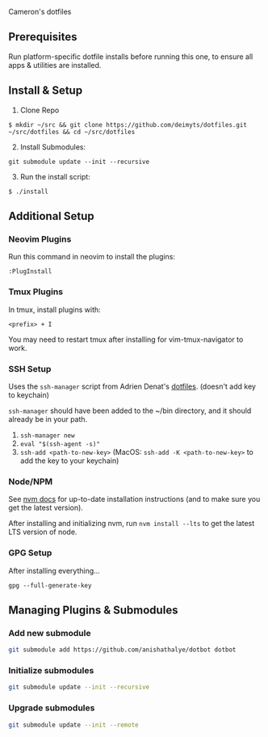 Cameron's dotfiles

## Prerequisites
Run platform-specific dotfile installs before running this one, to ensure all apps & utilities are installed.

## Install & Setup

1. Clone Repo
```
$ mkdir ~/src && git clone https://github.com/deimyts/dotfiles.git ~/src/dotfiles && cd ~/src/dotfiles
```

2. Install Submodules:
```
git submodule update --init --recursive
```

3. Run the install script:
```
$ ./install
```

## Additional Setup

### Neovim Plugins
Run this command in neovim to install the plugins:
```
:PlugInstall
```

### Tmux Plugins
In tmux, install plugins with:
```
<prefix> + I
```

You may need to restart tmux after installing for vim-tmux-navigator to work.

### SSH Setup
Uses the `ssh-manager` script from Adrien Denat's [dotfiles](https://github.com/Grsmto/dotfiles). 
(doesn't add key to keychain)

`ssh-manager` should have been added to the ~/bin directory, and it should already be in your path.

1. `ssh-manager new`
2. `eval "$(ssh-agent -s)"`
3. `ssh-add <path-to-new-key>` (MacOS: `ssh-add -K <path-to-new-key>` to add the key to your keychain)

### Node/NPM
See [nvm docs](https://github.com/nvm-sh/nvm) for up-to-date installation instructions (and to make sure you get the latest version).

After installing and initializing nvm, run `nvm install --lts` to get the latest LTS version of node.

### GPG Setup
After installing everything...
```
gpg --full-generate-key
```

## Managing Plugins & Submodules

### Add new submodule
```sh
git submodule add https://github.com/anishathalye/dotbot dotbot
```

### Initialize submodules
```sh
git submodule update --init --recursive
```

### Upgrade submodules
```sh
git submodule update --init --remote
```

